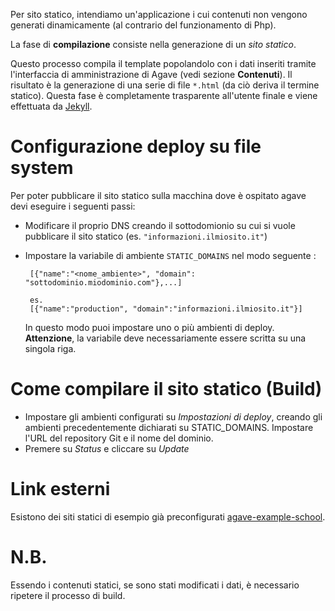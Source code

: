 Per sito statico, intendiamo un'applicazione i cui contenuti non
vengono generati dinamicamente (al contrario del funzionamento di Php).

La fase di **compilazione** consiste nella generazione di un
*sito statico*.

Questo processo compila il template popolandolo con i dati inseriti
tramite l'interfaccia di amministrazione di Agave (vedi sezione **Contenuti**).
Il risultato è la generazione di una serie di file `*.html` (da ciò
deriva il termine statico).
Questa fase è completamente trasparente all'utente finale e viene
effettuata da [Jekyll](https://jekyllrb.com/).

# Configurazione deploy su file system

Per poter pubblicare il sito statico sulla macchina dove è ospitato
agave devi eseguire i seguenti passi:

* Modificare il proprio DNS creando il sottodomionio su cui si vuole
  pubblicare il sito statico (es. `"informazioni.ilmiosito.it"`)

* Impostare la variabile di ambiente `STATIC_DOMAINS` nel modo seguente :
  ```
   [{"name":"<nome_ambiente>", "domain": "sottodominio.miodominio.com"},...]

   es.
   [{"name":"production", "domain":"informazioni.ilmiosito.it"}]
  ```
  In questo modo puoi impostare uno o più ambienti di deploy.
  __Attenzione__, la variabile deve necessariamente essere scritta su
  una singola riga.

# Come compilare il sito statico (Build)

* Impostare gli ambienti configurati su _Impostazioni di deploy_,
  creando gli ambienti precedentemente dichiarati su STATIC_DOMAINS.
  Impostare l'URL del repository Git e il nome del dominio.
* Premere su _Status_ e cliccare su _Update_

# Link esterni

Esistono dei siti statici di esempio già preconfigurati [agave-example-school](https://github.com/matteomanzo/agave-example-school).

# N.B.
Essendo i contenuti statici, se sono stati modificati i dati, è
necessario ripetere il processo di build.
